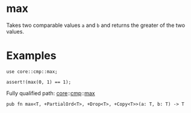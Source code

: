 # max

Takes two comparable values `a` and `b` and returns
the greater of the two values.
# Examples

```cairo
use core::cmp::max;

assert!(max(0, 1) == 1);
```

Fully qualified path: [core](./core.md)::[cmp](./core-cmp.md)::[max](./core-cmp-max.md)

<pre><code class="language-cairo">pub fn max&lt;T, +PartialOrd&lt;T&gt;, +Drop&lt;T&gt;, +Copy&lt;T&gt;&gt;(a: T, b: T) -&gt; T</code></pre>

